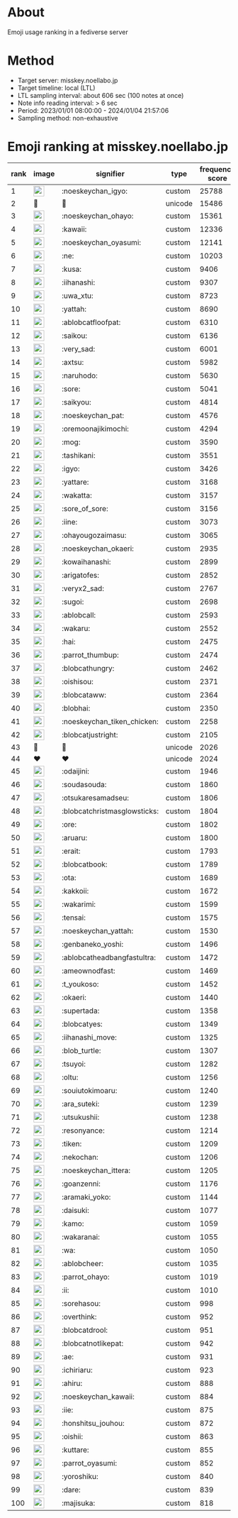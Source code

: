 # About
Emoji usage ranking in a fediverse server

# Method
- Target server: misskey.noellabo.jp
- Target timeline: local (LTL)
- LTL sampling interval: about 606 sec (100 notes at once)
- Note info reading interval: > 6 sec
- Period: 2023/01/01 08:00:00 - 2024/01/04 21:57:06 
- Sampling method: non-exhaustive

# Emoji ranking at misskey.noellabo.jp

|rank|image|signifier|type|frequency score|
|----|----|----|----|----|
|1|<img height="24" src="https://misskey.noellabo.jp/emoji/noeskeychan_igyo.webp">|:noeskeychan_igyo:|custom|25788|
|2|🎉|🎉|unicode|15486|
|3|<img height="24" src="https://misskey.noellabo.jp/emoji/noeskeychan_ohayo.webp">|:noeskeychan_ohayo:|custom|15361|
|4|<img height="24" src="https://misskey.noellabo.jp/emoji/kawaii.webp">|:kawaii:|custom|12336|
|5|<img height="24" src="https://misskey.noellabo.jp/emoji/noeskeychan_oyasumi.webp">|:noeskeychan_oyasumi:|custom|12141|
|6|<img height="24" src="https://misskey.noellabo.jp/emoji/ne.webp">|:ne:|custom|10203|
|7|<img height="24" src="https://misskey.noellabo.jp/emoji/kusa.webp">|:kusa:|custom|9406|
|8|<img height="24" src="https://misskey.noellabo.jp/emoji/iihanashi.webp">|:iihanashi:|custom|9307|
|9|<img height="24" src="https://misskey.noellabo.jp/emoji/uwa_xtu.webp">|:uwa_xtu:|custom|8723|
|10|<img height="24" src="https://misskey.noellabo.jp/emoji/yattah.webp">|:yattah:|custom|8690|
|11|<img height="24" src="https://misskey.noellabo.jp/emoji/ablobcatfloofpat.webp">|:ablobcatfloofpat:|custom|6310|
|12|<img height="24" src="https://misskey.noellabo.jp/emoji/saikou.webp">|:saikou:|custom|6136|
|13|<img height="24" src="https://misskey.noellabo.jp/emoji/very_sad.webp">|:very_sad:|custom|6001|
|14|<img height="24" src="https://misskey.noellabo.jp/emoji/axtsu.webp">|:axtsu:|custom|5982|
|15|<img height="24" src="https://misskey.noellabo.jp/emoji/naruhodo.webp">|:naruhodo:|custom|5630|
|16|<img height="24" src="https://misskey.noellabo.jp/emoji/sore.webp">|:sore:|custom|5041|
|17|<img height="24" src="https://misskey.noellabo.jp/emoji/saikyou.webp">|:saikyou:|custom|4814|
|18|<img height="24" src="https://misskey.noellabo.jp/emoji/noeskeychan_pat.webp">|:noeskeychan_pat:|custom|4576|
|19|<img height="24" src="https://misskey.noellabo.jp/emoji/oremoonajikimochi.webp">|:oremoonajikimochi:|custom|4294|
|20|<img height="24" src="https://misskey.noellabo.jp/emoji/mog.webp">|:mog:|custom|3590|
|21|<img height="24" src="https://misskey.noellabo.jp/emoji/tashikani.webp">|:tashikani:|custom|3551|
|22|<img height="24" src="https://misskey.noellabo.jp/emoji/igyo.webp">|:igyo:|custom|3426|
|23|<img height="24" src="https://misskey.noellabo.jp/emoji/yattare.webp">|:yattare:|custom|3168|
|24|<img height="24" src="https://misskey.noellabo.jp/emoji/wakatta.webp">|:wakatta:|custom|3157|
|25|<img height="24" src="https://misskey.noellabo.jp/emoji/sore_of_sore.webp">|:sore_of_sore:|custom|3156|
|26|<img height="24" src="https://misskey.noellabo.jp/emoji/iine.webp">|:iine:|custom|3073|
|27|<img height="24" src="https://misskey.noellabo.jp/emoji/ohayougozaimasu.webp">|:ohayougozaimasu:|custom|3065|
|28|<img height="24" src="https://misskey.noellabo.jp/emoji/noeskeychan_okaeri.webp">|:noeskeychan_okaeri:|custom|2935|
|29|<img height="24" src="https://misskey.noellabo.jp/emoji/kowaihanashi.webp">|:kowaihanashi:|custom|2899|
|30|<img height="24" src="https://misskey.noellabo.jp/emoji/arigatofes.webp">|:arigatofes:|custom|2852|
|31|<img height="24" src="https://misskey.noellabo.jp/emoji/veryx2_sad.webp">|:veryx2_sad:|custom|2767|
|32|<img height="24" src="https://misskey.noellabo.jp/emoji/sugoi.webp">|:sugoi:|custom|2698|
|33|<img height="24" src="https://misskey.noellabo.jp/emoji/ablobcall.webp">|:ablobcall:|custom|2593|
|34|<img height="24" src="https://misskey.noellabo.jp/emoji/wakaru.webp">|:wakaru:|custom|2552|
|35|<img height="24" src="https://misskey.noellabo.jp/emoji/hai.webp">|:hai:|custom|2475|
|36|<img height="24" src="https://misskey.noellabo.jp/emoji/parrot_thumbup.webp">|:parrot_thumbup:|custom|2474|
|37|<img height="24" src="https://misskey.noellabo.jp/emoji/blobcathungry.webp">|:blobcathungry:|custom|2462|
|38|<img height="24" src="https://misskey.noellabo.jp/emoji/oishisou.webp">|:oishisou:|custom|2371|
|39|<img height="24" src="https://misskey.noellabo.jp/emoji/blobcataww.webp">|:blobcataww:|custom|2364|
|40|<img height="24" src="https://misskey.noellabo.jp/emoji/blobhai.webp">|:blobhai:|custom|2350|
|41|<img height="24" src="https://misskey.noellabo.jp/emoji/noeskeychan_tiken_chicken.webp">|:noeskeychan_tiken_chicken:|custom|2258|
|42|<img height="24" src="https://misskey.noellabo.jp/emoji/blobcatjustright.webp">|:blobcatjustright:|custom|2105|
|43|🍗|🍗|unicode|2026|
|44|❤|❤|unicode|2024|
|45|<img height="24" src="https://misskey.noellabo.jp/emoji/odaijini.webp">|:odaijini:|custom|1946|
|46|<img height="24" src="https://misskey.noellabo.jp/emoji/soudasouda.webp">|:soudasouda:|custom|1860|
|47|<img height="24" src="https://misskey.noellabo.jp/emoji/otsukaresamadseu.webp">|:otsukaresamadseu:|custom|1806|
|48|<img height="24" src="https://misskey.noellabo.jp/emoji/blobcatchristmasglowsticks.webp">|:blobcatchristmasglowsticks:|custom|1804|
|49|<img height="24" src="https://misskey.noellabo.jp/emoji/ore.webp">|:ore:|custom|1802|
|50|<img height="24" src="https://misskey.noellabo.jp/emoji/aruaru.webp">|:aruaru:|custom|1800|
|51|<img height="24" src="https://misskey.noellabo.jp/emoji/erait.webp">|:erait:|custom|1793|
|52|<img height="24" src="https://misskey.noellabo.jp/emoji/blobcatbook.webp">|:blobcatbook:|custom|1789|
|53|<img height="24" src="https://misskey.noellabo.jp/emoji/ota.webp">|:ota:|custom|1689|
|54|<img height="24" src="https://misskey.noellabo.jp/emoji/kakkoii.webp">|:kakkoii:|custom|1672|
|55|<img height="24" src="https://misskey.noellabo.jp/emoji/wakarimi.webp">|:wakarimi:|custom|1599|
|56|<img height="24" src="https://misskey.noellabo.jp/emoji/tensai.webp">|:tensai:|custom|1575|
|57|<img height="24" src="https://misskey.noellabo.jp/emoji/noeskeychan_yattah.webp">|:noeskeychan_yattah:|custom|1530|
|58|<img height="24" src="https://misskey.noellabo.jp/emoji/genbaneko_yoshi.webp">|:genbaneko_yoshi:|custom|1496|
|59|<img height="24" src="https://misskey.noellabo.jp/emoji/ablobcatheadbangfastultra.webp">|:ablobcatheadbangfastultra:|custom|1472|
|60|<img height="24" src="https://misskey.noellabo.jp/emoji/ameownodfast.webp">|:ameownodfast:|custom|1469|
|61|<img height="24" src="https://misskey.noellabo.jp/emoji/t_youkoso.webp">|:t_youkoso:|custom|1452|
|62|<img height="24" src="https://misskey.noellabo.jp/emoji/okaeri.webp">|:okaeri:|custom|1440|
|63|<img height="24" src="https://misskey.noellabo.jp/emoji/supertada.webp">|:supertada:|custom|1358|
|64|<img height="24" src="https://misskey.noellabo.jp/emoji/blobcatyes.webp">|:blobcatyes:|custom|1349|
|65|<img height="24" src="https://misskey.noellabo.jp/emoji/iihanashi_move.webp">|:iihanashi_move:|custom|1325|
|66|<img height="24" src="https://misskey.noellabo.jp/emoji/blob_turtle.webp">|:blob_turtle:|custom|1307|
|67|<img height="24" src="https://misskey.noellabo.jp/emoji/tsuyoi.webp">|:tsuyoi:|custom|1282|
|68|<img height="24" src="https://misskey.noellabo.jp/emoji/oltu.webp">|:oltu:|custom|1256|
|69|<img height="24" src="https://misskey.noellabo.jp/emoji/souiutokimoaru.webp">|:souiutokimoaru:|custom|1240|
|70|<img height="24" src="https://misskey.noellabo.jp/emoji/ara_suteki.webp">|:ara_suteki:|custom|1239|
|71|<img height="24" src="https://misskey.noellabo.jp/emoji/utsukushii.webp">|:utsukushii:|custom|1238|
|72|<img height="24" src="https://misskey.noellabo.jp/emoji/resonyance.webp">|:resonyance:|custom|1214|
|73|<img height="24" src="https://misskey.noellabo.jp/emoji/tiken.webp">|:tiken:|custom|1209|
|74|<img height="24" src="https://misskey.noellabo.jp/emoji/nekochan.webp">|:nekochan:|custom|1206|
|75|<img height="24" src="https://misskey.noellabo.jp/emoji/noeskeychan_ittera.webp">|:noeskeychan_ittera:|custom|1205|
|76|<img height="24" src="https://misskey.noellabo.jp/emoji/goanzenni.webp">|:goanzenni:|custom|1176|
|77|<img height="24" src="https://misskey.noellabo.jp/emoji/aramaki_yoko.webp">|:aramaki_yoko:|custom|1144|
|78|<img height="24" src="https://misskey.noellabo.jp/emoji/daisuki.webp">|:daisuki:|custom|1077|
|79|<img height="24" src="https://misskey.noellabo.jp/emoji/kamo.webp">|:kamo:|custom|1059|
|80|<img height="24" src="https://misskey.noellabo.jp/emoji/wakaranai.webp">|:wakaranai:|custom|1055|
|81|<img height="24" src="https://misskey.noellabo.jp/emoji/wa.webp">|:wa:|custom|1050|
|82|<img height="24" src="https://misskey.noellabo.jp/emoji/ablobcheer.webp">|:ablobcheer:|custom|1035|
|83|<img height="24" src="https://misskey.noellabo.jp/emoji/parrot_ohayo.webp">|:parrot_ohayo:|custom|1019|
|84|<img height="24" src="https://misskey.noellabo.jp/emoji/ii.webp">|:ii:|custom|1010|
|85|<img height="24" src="https://misskey.noellabo.jp/emoji/sorehasou.webp">|:sorehasou:|custom|998|
|86|<img height="24" src="https://misskey.noellabo.jp/emoji/overthink.webp">|:overthink:|custom|952|
|87|<img height="24" src="https://misskey.noellabo.jp/emoji/blobcatdrool.webp">|:blobcatdrool:|custom|951|
|88|<img height="24" src="https://misskey.noellabo.jp/emoji/blobcatnotlikepat.webp">|:blobcatnotlikepat:|custom|942|
|89|<img height="24" src="https://misskey.noellabo.jp/emoji/ae.webp">|:ae:|custom|931|
|90|<img height="24" src="https://misskey.noellabo.jp/emoji/ichiriaru.webp">|:ichiriaru:|custom|923|
|91|<img height="24" src="https://misskey.noellabo.jp/emoji/ahiru.webp">|:ahiru:|custom|888|
|92|<img height="24" src="https://misskey.noellabo.jp/emoji/noeskeychan_kawaii.webp">|:noeskeychan_kawaii:|custom|884|
|93|<img height="24" src="https://misskey.noellabo.jp/emoji/iie.webp">|:iie:|custom|875|
|94|<img height="24" src="https://misskey.noellabo.jp/emoji/honshitsu_jouhou.webp">|:honshitsu_jouhou:|custom|872|
|95|<img height="24" src="https://misskey.noellabo.jp/emoji/oishii.webp">|:oishii:|custom|863|
|96|<img height="24" src="https://misskey.noellabo.jp/emoji/kuttare.webp">|:kuttare:|custom|855|
|97|<img height="24" src="https://misskey.noellabo.jp/emoji/parrot_oyasumi.webp">|:parrot_oyasumi:|custom|852|
|98|<img height="24" src="https://misskey.noellabo.jp/emoji/yoroshiku.webp">|:yoroshiku:|custom|840|
|99|<img height="24" src="https://misskey.noellabo.jp/emoji/dare.webp">|:dare:|custom|839|
|100|<img height="24" src="https://misskey.noellabo.jp/emoji/majisuka.webp">|:majisuka:|custom|818|

